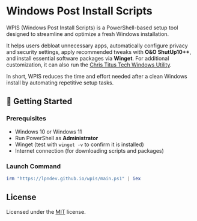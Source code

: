 # Windows Post Install Scripts

WPIS (Windows Post Install Scripts) is a PowerShell-based setup tool designed to streamline and optimize a fresh Windows installation.

It helps users debloat unnecessary apps, automatically configure privacy and security settings, apply recommended tweaks with **O&O ShutUp10++**, and install essential software packages via **Winget**. For additional customization, it can also run the [Chris Titus Tech Windows Utility](https://christitus.com/win).

In short, WPIS reduces the time and effort needed after a clean Windows install by automating repetitive setup tasks.

## 🚀 Getting Started

### Prerequisites

- Windows 10 or Windows 11
- Run PowerShell as **Administrator**
- Winget (test with `winget -v` to confirm it is installed)
- Internet connection (for downloading scripts and packages)

### Launch Command

```powershell
irm "https://lpndev.github.io/wpis/main.ps1" | iex
```

## License

Licensed under the [MIT](https://github.com/lpndev/wpis/blob/main/LICENSE) license.
